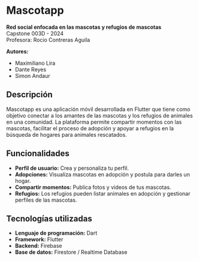 # Mascotapp

**Red social enfocada en las mascotas y refugios de mascotas**  
Capstone 003D - 2024  
Profesora: Rocio Contreras Aguila  

**Autores:**  
- Maximiliano Lira  
- Dante Reyes  
- Simon Andaur  

## Descripción

Mascotapp es una aplicación móvil desarrollada en Flutter que tiene como objetivo conectar a los amantes de las mascotas y los refugios de animales en una comunidad. La plataforma permite compartir momentos con las mascotas, facilitar el proceso de adopción y apoyar a refugios en la búsqueda de hogares para animales rescatados.

## Funcionalidades

- **Perfil de usuario:** Crea y personaliza tu perfil.
- **Adopciones:** Visualiza mascotas en adopción y postula para darles un hogar.
- **Compartir momentos:** Publica fotos y videos de tus mascotas.
- **Refugios:** Los refugios pueden listar animales en adopción y gestionar perfiles de las mascotas.

## Tecnologías utilizadas

- **Lenguaje de programación:** Dart
- **Framework:** Flutter
- **Backend:** Firebase
- **Base de datos:** Firestore / Realtime Database
